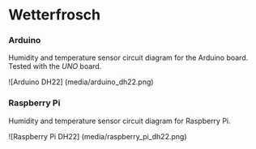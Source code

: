 # Wetterfrosch

### Arduino

Humidity and temperature sensor circuit diagram for the Arduino board. Tested with the *UNO* board.

![Arduino DH22]
(media/arduino_dh22.png)


### Raspberry Pi

Humidity and temperature sensor circuit diagram for Raspberry Pi.

![Raspberry Pi DH22]
(media/raspberry_pi_dh22.png)
